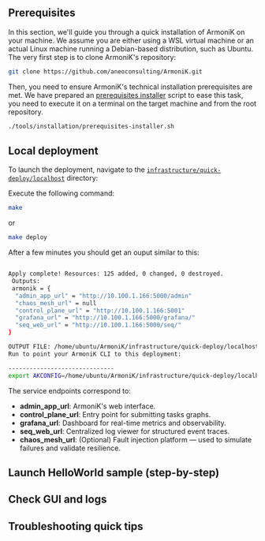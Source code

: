 ## Prerequisites

In this section, we'll guide you through a quick installation of ArmoniK on your machine. We assume you are either using a WSL virtual machine or an actual Linux machine running a Debian-based distribution, such as Ubuntu. The very first step is to clone ArmoniK's repository:

```bash [shell]
git clone https://github.com/aneoconsulting/ArmoniK.git
```

Then, you need to ensure ArmoniK's technical installation prerequisites are met. We have prepared an [prerequisites installer](https://github.com/aneoconsulting/ArmoniK/blob/main/tools/installation/prerequisites-installer.sh) script to ease this task, you need to execute it on a terminal
on the target machine and from the root repository.

```bash [shell]
./tools/installation/prerequisites-installer.sh
```

## Local deployment

To launch the deployment, navigate to the [`infrastructure/quick-deploy/localhost`](https://github.com/aneoconsulting/ArmoniK/tree/main/infrastructure/quick-deploy/localhost) directory:

Execute the following command:

```bash
make
```

or

```bash
make deploy
```

After a few minutes you should get an ouput similar to this:

```bash

Apply complete! Resources: 125 added, 0 changed, 0 destroyed.
 Outputs:
 armonik = {
  "admin_app_url" = "http://10.100.1.166:5000/admin"
  "chaos_mesh_url" = null
  "control_plane_url" = "http://10.100.1.166:5001"
  "grafana_url" = "http://10.100.1.166:5000/grafana/"
  "seq_web_url" = "http://10.100.1.166:5000/seq/"
}

OUTPUT FILE: /home/ubuntu/ArmoniK/infrastructure/quick-deploy/localhost/generated/armonik-output.json
Run to point your ArmoniK CLI to this deployment:

------------------------------
export AKCONFIG=/home/ubuntu/ArmoniK/infrastructure/quick-deploy/localhost/generated/armonik-cli.yaml
```

The service endpoints correspond to:

- **admin_app_url**: ArmoniK's web interface.
- **control_plane_url**: Entry point for submitting tasks graphs.
- **grafana_url**: Dashboard for real-time metrics and observability.
- **seq_web_url**: Centralized log viewer for structured event traces.
- **chaos_mesh_url**: (Optional) Fault injection platform — used to simulate failures and validate resilience.

## Launch HelloWorld sample (step-by-step)

## Check GUI and logs

## Troubleshooting quick tips

